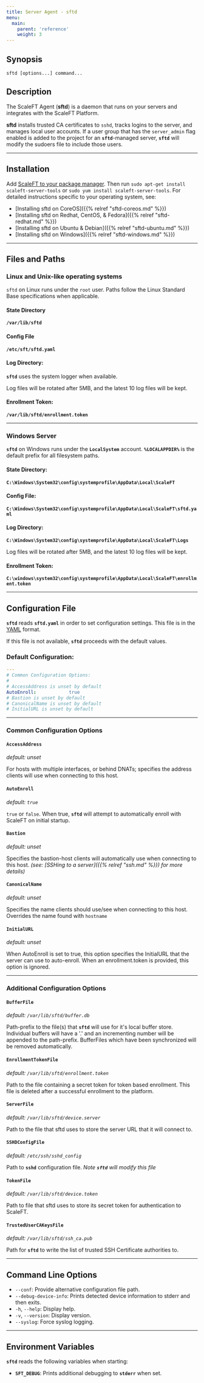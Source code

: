 ```yaml
---
title: Server Agent - sftd
menu:
  main:
    parent: 'reference'
    weight: 3
---
```


## Synopsis

    sftd [options...] command...

## Description

The ScaleFT Agent (**sftd**) is a daemon that runs on your servers and integrates with the ScaleFT Platform.

**sftd** installs trusted CA certificates to `sshd`, tracks logins to the server,
and manages local user accounts. If a user group that has the `server_admin` flag enabled is
added to the project for an **`sftd`**-managed server, **`sftd`** will modify the sudoers file to
include those users.

***
## Installation

Add [ScaleFT to your package manager](/docs/linux-package-manager). Then run `sudo apt-get install scaleft-server-tools` or `sudo yum install scaleft-server-tools`. For detailed instructions specific to your operating system, see:

- [Installing sftd on CoreOS]({{% relref "sftd-coreos.md" %}})
- [Installing sftd on Redhat, CentOS, & Fedora]({{% relref "sftd-redhat.md" %}})
- [Installing sftd on Ubuntu & Debian]({{% relref "sftd-ubuntu.md" %}})
- [Installing sftd on Windows]({{% relref "sftd-windows.md" %}})

***
## Files and Paths

### Linux and Unix-like operating systems

`sftd` on Linux runs under the `root` user.  Paths follow the Linux Standard Base specifications when applicable.

#### State Directory

**`/var/lib/sftd`**

#### Config File

**`/etc/sft/sftd.yaml`**

#### Log Directory:

**`sftd`** uses the system logger when available.

Log files will be rotated after 5MB, and the latest 10 log files will be kept.

#### Enrollment Token:

**`/var/lib/sftd/enrollment.token`**

****

### Windows Server

**`sftd`** on Windows runs under the **`LocalSystem`** account. **`%LOCALAPPDIR%`** is the default prefix for all filesystem paths.

#### State Directory:

**`C:\Windows\System32\config\systemprofile\AppData\Local\ScaleFT`**

#### Config File:

**`C:\Windows\System32\config\systemprofile\AppData\Local\ScaleFT\sftd.yaml`**

#### Log Directory:

**`C:\Windows\System32\config\systemprofile\AppData\Local\ScaleFT\Logs`**

Log files will be rotated after 5MB, and the latest 10 log files will be kept.

#### Enrollment Token:

**`C:\windows\system32\config\systemprofile\AppData\Local\ScaleFT\enrollment.token`**

***
## Configuration File

**`sftd`** reads **`sftd.yaml`** in order to set configuration settings.  This file is in the [YAML](http://yaml.org/) format.

If this file is not available, **`sftd`** proceeds with the default values.

### Default Configuration:

```yaml
---
# Common Configuration Options:
#
# AccessAddress is unset by default
AutoEnroll:            true
# Bastion is unset by default
# CanonicalName is unset by default
# InitialURL is unset by default
```
***
### Common Configuration Options
#### **`AccessAddress`**
_default: unset_

For hosts with multiple interfaces, or behind DNATs; specifies the
address clients will use when connecting to this host.

#### **`AutoEnroll`**
 _default: `true`_

`true` or `false`. When true, **`sftd`** will attempt to automatically enroll
with ScaleFT on initial startup.

#### **`Bastion`**
_default: unset_

Specifies the bastion-host clients will automatically use when connecting to
this host.
*(see: [SSHing to a server]({{% relref "ssh.md" %}}) for more details)*

#### **`CanonicalName`**
_default: unset_

Specifies the name clients should use/see when connecting to this host.
Overrides the name found with `hostname`

#### **`InitialURL`**
_default: unset_

When AutoEnroll is set to true, this option specifies the InitialURL that the
server can use to auto-enroll.  When an enrollment.token is provided, this
option is ignored.

***
### Additional Configuration Options

#### **`BufferFile`**
_default: `/var/lib/sftd/buffer.db`_

Path-prefix to the file(s) that **`sftd`** will use for it's local buffer store.
Individual buffers will have a '.' and an incrementing number will be appended
to the path-prefix. BufferFiles which have been synchronized will be removed
automatically.

#### **`EnrollmentTokenFile`**
_default: `/var/lib/sftd/enrollment.token`_

Path to the file containing a secret token for token based enrollment. This
file is deleted after a successful enrollment to the platform.


#### **`ServerFile`**
_default: `/var/lib/sftd/device.server`_

Path to the file that sftd uses to store the server URL that it will connect to.

#### **`SSHDConfigFile`**
_default: `/etc/ssh/sshd_config`_

Path to **`sshd`** configuration file. *Note **`sftd`** will modify this file*

#### **`TokenFile`**
_default: `/var/lib/sftd/device.token`_

Path to file that sftd uses to store its secret token for authentication to ScaleFT.

#### **`TrustedUserCAKeysFile`**
_default: `/var/lib/sftd/ssh_ca.pub`_

Path for **`sftd`** to write the list of trusted SSH Certificate authorities to.

***
## Command Line Options

* `--conf`: Provide alternative configuration file path.
* `--debug-device-info`: Prints detected device information to stderr and then exits.
* `-h`, `--help`: Display help.
* `-v`, `--version`: Display version.
* `--syslog`: Force syslog logging.

***
## Environment Variables

**`sftd`** reads the following variables when starting:

  * **`SFT_DEBUG`**:
    Prints additional debugging to **`stderr`** when set.
